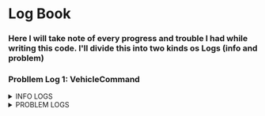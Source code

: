 # Log Book
### Here I will take note of every progress and trouble I had while writing this code. I'll divide this into two kinds os Logs (info and problem)
### Probllem Log 1: VehicleCommand

<details>
<summary>INFO LOGS</summary>

### Info Log 1: Getting started
  
## Info Log 1: Getting started
Assuming you have already installed [ROS 2](https://docs.ros.org/en/humble/Installation/Ubuntu-Install-Debians.html) and [PX4-Autopilot](https://docs.px4.io/main/en/ros2/user_guide.html), we need to create a folder to our work

```
mkdir -p ~/name_of_the_folder/src/
cd ~/name_of_the_folder/src/
```

then clone the px4_msgs to the **/src** directory

```
git clone https://github.com/PX4/px4_msgs.git
```

and source the **ROS 2 environment** into our project

```
cd ..
source /opt/ros/humble/setup.bash
colcon build
```
</details>

<details>
<summary>PROBLEM LOGS</summary>



























  
## Probllem Log 1: VehicleCommand
I need the VehicleCommand.msg message from PX4-Autopilot but i don't know how it works exactly and in the repository there is not enought info about this.
Edit: I almost understand the Vehicle Command now and I can make the drone arm, but still receiving some error messages about the "command" variable.

</details>


